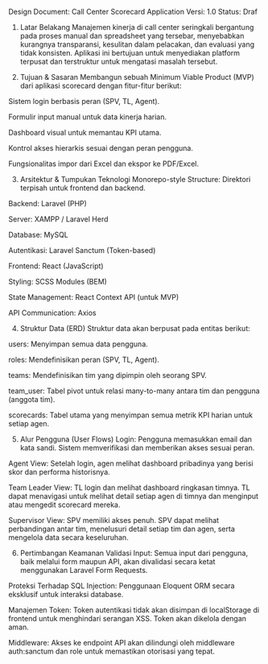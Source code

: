 Design Document: Call Center Scorecard Application
Versi: 1.0
Status: Draf

1. Latar Belakang
Manajemen kinerja di call center seringkali bergantung pada proses manual dan spreadsheet yang tersebar, menyebabkan kurangnya transparansi, kesulitan dalam pelacakan, dan evaluasi yang tidak konsisten. Aplikasi ini bertujuan untuk menyediakan platform terpusat dan terstruktur untuk mengatasi masalah tersebut.

2. Tujuan & Sasaran
Membangun sebuah Minimum Viable Product (MVP) dari aplikasi scorecard dengan fitur-fitur berikut:

Sistem login berbasis peran (SPV, TL, Agent).

Formulir input manual untuk data kinerja harian.

Dashboard visual untuk memantau KPI utama.

Kontrol akses hierarkis sesuai dengan peran pengguna.

Fungsionalitas impor dari Excel dan ekspor ke PDF/Excel.

3. Arsitektur & Tumpukan Teknologi
Monorepo-style Structure: Direktori terpisah untuk frontend dan backend.

Backend: Laravel (PHP)

Server: XAMPP / Laravel Herd

Database: MySQL

Autentikasi: Laravel Sanctum (Token-based)

Frontend: React (JavaScript)

Styling: SCSS Modules (BEM)

State Management: React Context API (untuk MVP)

API Communication: Axios

4. Struktur Data (ERD)
Struktur data akan berpusat pada entitas berikut:

users: Menyimpan semua data pengguna.

roles: Mendefinisikan peran (SPV, TL, Agent).

teams: Mendefinisikan tim yang dipimpin oleh seorang SPV.

team_user: Tabel pivot untuk relasi many-to-many antara tim dan pengguna (anggota tim).

scorecards: Tabel utama yang menyimpan semua metrik KPI harian untuk setiap agen.

5. Alur Pengguna (User Flows)
Login: Pengguna memasukkan email dan kata sandi. Sistem memverifikasi dan memberikan akses sesuai peran.

Agent View: Setelah login, agen melihat dashboard pribadinya yang berisi skor dan performa historisnya.

Team Leader View: TL login dan melihat dashboard ringkasan timnya. TL dapat menavigasi untuk melihat detail setiap agen di timnya dan menginput atau mengedit scorecard mereka.

Supervisor View: SPV memiliki akses penuh. SPV dapat melihat perbandingan antar tim, menelusuri detail setiap tim dan agen, serta mengelola data secara keseluruhan.

6. Pertimbangan Keamanan
Validasi Input: Semua input dari pengguna, baik melalui form maupun API, akan divalidasi secara ketat menggunakan Laravel Form Requests.

Proteksi Terhadap SQL Injection: Penggunaan Eloquent ORM secara eksklusif untuk interaksi database.

Manajemen Token: Token autentikasi tidak akan disimpan di localStorage di frontend untuk menghindari serangan XSS. Token akan dikelola dengan aman.

Middleware: Akses ke endpoint API akan dilindungi oleh middleware auth:sanctum dan role untuk memastikan otorisasi yang tepat.